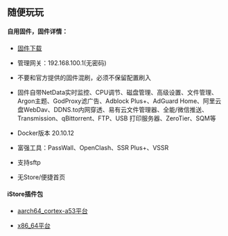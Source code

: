 ## 随便玩玩


#### 自用固件，固件详情：

* [固件下载](https://github.com/AUK9527/Are-u-ok/releases)

* 管理网关：192.168.100.1(无密码)

* 不要和官方提供的固件混刷，必须不保留配置刷入

* 固件自带NetData实时监控、CPU调节、磁盘管理、高级设置、文件管理、Argon主题、GodProxy滤广告、Adblock Plus+、AdGuard Home、阿里云盘WebDav、DDNS.to内网穿透、易有云文件管理器、全能/微信推送、Transmission、qBittorrent、FTP、USB 打印服务器、ZeroTier、SQM等

* Docker版本 20.10.12

* 富强工具：PassWall、OpenClash、SSR Plus+、VSSR

* 支持sftp

* 无Store/便捷首页


#### iStore插件包

* [aarch64_cortex-a53平台](https://github.com/AUK9527/Are-u-ok/tree/main/apps)

* [x86_64平台](https://github.com/AUK9527/Are-u-ok/tree/main/x86)


